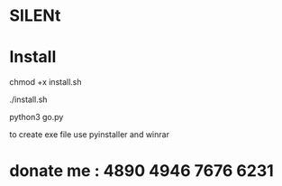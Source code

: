 # SILENt

# Install

chmod +x install.sh

./install.sh

python3 go.py

to create exe file use pyinstaller and winrar



# donate me : 4890 4946 7676 6231
